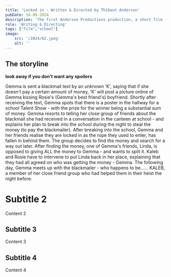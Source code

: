 ```yaml
---
title: 'Locked in - Written & Directed by Thibaut Anderson'
pubDate: 14-09-2024
description: 'The first Anderson Productions production, a short film filled with many emotions. The storyline may not be super clear, but the description below fills you in on the idea. Please bear in mind that this was filmed in Transtion Year.'
role: 'Writing & Directing'
tags: ["film","school"]
image:
    src: '/2024/02.jpeg'
    alt: ''
---
```

## The storyline

**look away if you don't want any spoilers**

Gemma is sent a blackmail text by an unknown 'K', saying that if she doesn't pay a certain amount of money, 'K' will post a picture online of Gemma kissing Rosie's (Gemma's best friend's) boyfriend. Shortly after receiving the text, Gemma spots that there is a poster in the hallway for a school Talent Show - with the prize for the winner being a substantial sum of money. Gemma resorts to telling her close group of friends about the blackmail she had received in a conversation in the canteen at school - and explains her plan to break into the school during the night to steal the money (to pay the blackmailer).
After breaking into the school, Gemma and her friends realise they are locked in as the rope they used to enter, has fallen in behind them. The group decides to find the money and search for a way out later. 
After finding the money, one of Gemma's friends, Linda, is opposed to giving ALL the money to Gemma - and wants to split it. Kaleb and Rosie have to intervene to put Linda back in her place, explaining that they had all agreed on who was getting the money - Gemma. 
The following day, Gemma meets up with the blackmailer - who happens to be...... KALEB, a member of her close friend group who had helped them in their heist the night before.

# Subtitle 2 

Content 2


## Subtitle 3

Content 3

## Subtitle 4

Content 4
